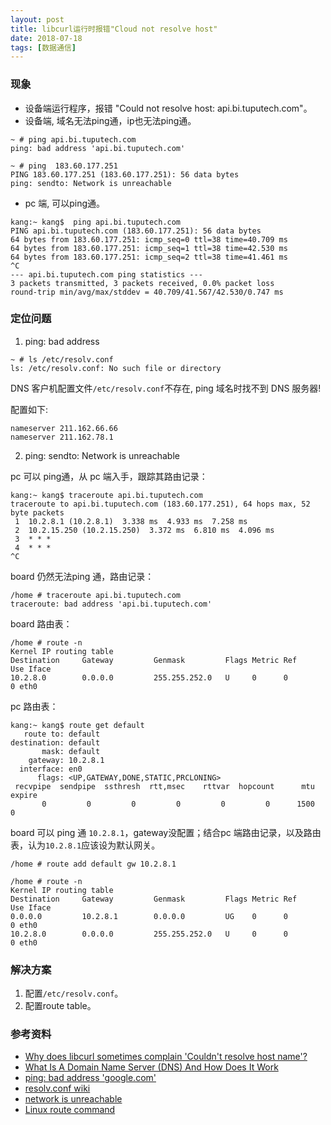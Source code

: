 ```yaml
---
layout: post
title: libcurl运行时报错"Cloud not resolve host"
date: 2018-07-18
tags: [数据通信]
---
```

### 现象
- 设备端运行程序，报错 "Could not resolve host: api.bi.tuputech.com"。
- 设备端, 域名无法ping通，ip也无法ping通。
```shell
~ # ping api.bi.tuputech.com
ping: bad address 'api.bi.tuputech.com'

~ # ping  183.60.177.251
PING 183.60.177.251 (183.60.177.251): 56 data bytes
ping: sendto: Network is unreachable
```
- pc 端, 可以ping通。
```shell
kang:~ kang$  ping api.bi.tuputech.com
PING api.bi.tuputech.com (183.60.177.251): 56 data bytes
64 bytes from 183.60.177.251: icmp_seq=0 ttl=38 time=40.709 ms
64 bytes from 183.60.177.251: icmp_seq=1 ttl=38 time=42.530 ms
64 bytes from 183.60.177.251: icmp_seq=2 ttl=38 time=41.461 ms
^C
--- api.bi.tuputech.com ping statistics ---
3 packets transmitted, 3 packets received, 0.0% packet loss
round-trip min/avg/max/stddev = 40.709/41.567/42.530/0.747 ms
```
### 定位问题
1. ping: bad address

```shell
~ # ls /etc/resolv.conf
ls: /etc/resolv.conf: No such file or directory
```
DNS 客户机配置文件`/etc/resolv.conf`不存在, ping 域名时找不到 DNS 服务器!

配置如下:
```shell
nameserver 211.162.66.66
nameserver 211.162.78.1
```

2. ping: sendto: Network is unreachable

pc 可以 ping通，从 pc 端入手，跟踪其路由记录：
```shell
kang:~ kang$ traceroute api.bi.tuputech.com
traceroute to api.bi.tuputech.com (183.60.177.251), 64 hops max, 52 byte packets
 1  10.2.8.1 (10.2.8.1)  3.338 ms  4.933 ms  7.258 ms
 2  10.2.15.250 (10.2.15.250)  3.372 ms  6.810 ms  4.096 ms
 3  * * *
 4  * * *
^C
```

board 仍然无法ping 通，路由记录：
```shell
/home # traceroute api.bi.tuputech.com
traceroute: bad address 'api.bi.tuputech.com'
```

board 路由表：
```shell
/home # route -n
Kernel IP routing table
Destination     Gateway         Genmask         Flags Metric Ref    Use Iface
10.2.8.0        0.0.0.0         255.255.252.0   U     0      0        0 eth0
```

pc 路由表：
```shell
kang:~ kang$ route get default
   route to: default
destination: default
       mask: default
    gateway: 10.2.8.1
  interface: en0
      flags: <UP,GATEWAY,DONE,STATIC,PRCLONING>
 recvpipe  sendpipe  ssthresh  rtt,msec    rttvar  hopcount      mtu     expire
       0         0         0         0         0         0      1500         0 
```
board 可以 ping 通 `10.2.8.1`，gateway没配置；结合pc 端路由记录，以及路由表，认为`10.2.8.1`应该设为默认网关。

```shell
/home # route add default gw 10.2.8.1

/home # route -n
Kernel IP routing table
Destination     Gateway         Genmask         Flags Metric Ref    Use Iface
0.0.0.0         10.2.8.1        0.0.0.0         UG    0      0        0 eth0
10.2.8.0        0.0.0.0         255.255.252.0   U     0      0        0 eth0
```

### 解决方案
1. 配置`/etc/resolv.conf`。
2. 配置route table。

### 参考资料
- [Why does libcurl sometimes complain 'Couldn't resolve host name'?](https://stackoverflow.com/questions/43450899/why-does-libcurl-sometimes-complain-couldnt-resolve-host-name)
- [What Is A Domain Name Server (DNS) And How Does It Work](http://www.networksolutions.com/support/what-is-a-domain-name-server-dns-and-how-does-it-work/)
- [ping: bad address 'google.com'](https://www.toradex.com/community/questions/8325/ping-bad-address-googlecom.html)
- [resolv.conf wiki](https://en.wikipedia.org/wiki/Resolv.conf)
- [network is unreachable](https://www.linuxquestions.org/questions/linux-networking-3/network-is-unreachable-81728/)
- [Linux route command](https://www.computerhope.com/unix/route.htm)